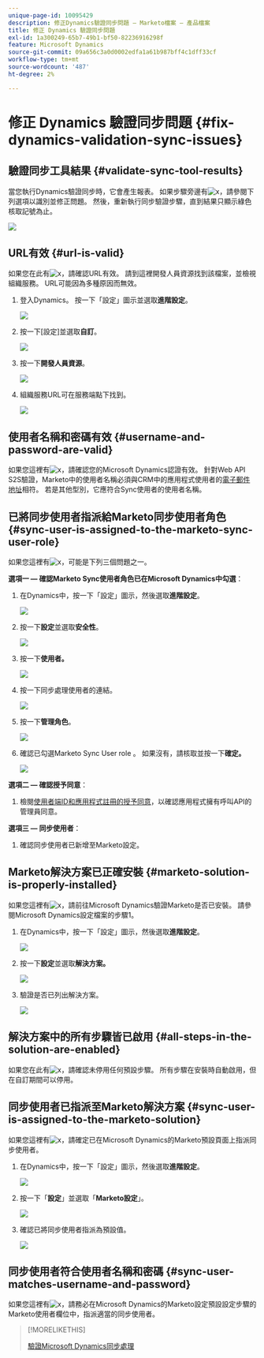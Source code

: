 ```yaml
---
unique-page-id: 10095429
description: 修正Dynamics驗證同步問題 — Marketo檔案 — 產品檔案
title: 修正 Dynamics 驗證同步問題
exl-id: 1a300249-65b7-49b1-bf50-82236916298f
feature: Microsoft Dynamics
source-git-commit: 09a656c3a0d0002edfa1a61b987bff4c1dff33cf
workflow-type: tm+mt
source-wordcount: '487'
ht-degree: 2%

---
```


# 修正 Dynamics 驗證同步問題 {#fix-dynamics-validation-sync-issues}

## 驗證同步工具結果 {#validate-sync-tool-results}

當您執行Dynamics驗證同步時，它會產生報表。 如果步驟旁邊有![x](assets/delete.png)，請參閱下列選項以識別並修正問題。 然後，重新執行同步驗證步驟，直到結果只顯示綠色核取記號為止。

![](assets/image2015-9-22-15-3a58-3a12.png)

## URL有效 {#url-is-valid}

如果您在此有![x](assets/delete.png)，請確認URL有效。 請到這裡開發人員資源找到該檔案，並檢視組織服務。 URL可能因為多種原因而無效。

1. 登入Dynamics。 按一下「設定」圖示並選取&#x200B;**進階設定**。

   ![](assets/one.png)

1. 按一下[設定]並選取&#x200B;**自訂**。

   ![](assets/two.png)

1. 按一下&#x200B;**開發人員資源**。

   ![](assets/three.png)

1. 組織服務URL可在服務端點下找到。

   ![](assets/four.png)

## 使用者名稱和密碼有效 {#username-and-password-are-valid}

如果您這裡有![x](assets/delete.png)，請確認您的Microsoft Dynamics認證有效。 針對Web API S2S驗證，Marketo中的使用者名稱必須與CRM中的應用程式使用者的[電子郵件地址](https://docs.microsoft.com/en-us/power-platform/admin/manage-application-users#view-or-edit-the-details-of-an-application-user)相符。 若是其他型別，它應符合Sync使用者的使用者名稱。

## 已將同步使用者指派給Marketo同步使用者角色 {#sync-user-is-assigned-to-the-marketo-sync-user-role}

如果您這裡有![x](assets/delete.png)，可能是下列三個問題之一。

**選項一 — 確認Marketo Sync使用者角色已在Microsoft Dynamics中勾選**：

1. 在Dynamics中，按一下「設定」圖示，然後選取&#x200B;**進階設定**。

   ![](assets/one.png)

1. 按一下&#x200B;**設定**&#x200B;並選取&#x200B;**安全性**。

   ![](assets/six.png)

1. 按一下&#x200B;**使用者。**

   ![](assets/image2015-9-24-9-3a47-3a25.png)

1. 按一下同步處理使用者的連結。

   ![](assets/seven.png)

1. 按一下&#x200B;**管理角色**。

   ![](assets/eight.png)

1. 確認已勾選Marketo Sync User role 。 如果沒有，請核取並按一下&#x200B;**確定。**

   ![](assets/image2015-9-24-9-3a59-3a21.png)

**選項二 — 確認授予同意**：

1. 檢閱[使用者端ID和應用程式註冊的授予同意](/help/marketo/product-docs/crm-sync/microsoft-dynamics-sync/sync-setup/grant-consent-for-client-id-and-app-registration.md)，以確認應用程式擁有呼叫API的管理員同意。

**選項三 — 同步使用者**：

1. 確認同步使用者已新增至Marketo設定。

## Marketo解決方案已正確安裝 {#marketo-solution-is-properly-installed}

如果您這裡有![x](assets/delete.png)，請前往Microsoft Dynamics驗證Marketo是否已安裝。 請參閱Microsoft Dynamics設定檔案的步驟1。

1. 在Dynamics中，按一下「設定」圖示，然後選取&#x200B;**進階設定**。

   ![](assets/one.png)

1. 按一下&#x200B;**設定**&#x200B;並選取&#x200B;**解決方案。**

   ![](assets/eleven.png)

1. 驗證是否已列出解決方案。

   ![](assets/twelve.png)

## 解決方案中的所有步驟皆已啟用 {#all-steps-in-the-solution-are-enabled}

如果您在此有![x](assets/delete.png)，請確認未停用任何預設步驟。 所有步驟在安裝時自動啟用，但在自訂期間可以停用。

## 同步使用者已指派至Marketo解決方案 {#sync-user-is-assigned-to-the-marketo-solution}

如果您這裡有![x](assets/delete.png)，請確定已在Microsoft Dynamics的Marketo預設頁面上指派同步使用者。

1. 在Dynamics中，按一下「設定」圖示，然後選取&#x200B;**進階設定**。

   ![](assets/one.png)

1. 按一下「**設定**」並選取「**Marketo設定**」。

   ![](assets/thirteen.png)

1. 確認已將同步使用者指派為預設值。

   ![](assets/fourteen.png)

## 同步使用者符合使用者名稱和密碼 {#sync-user-matches-username-and-password}

如果您這裡有![x](assets/delete.png)，請務必在Microsoft Dynamics的Marketo設定預設設定步驟的Marketo使用者欄位中，指派適當的同步使用者。

>[!MORELIKETHIS]
>
>[驗證Microsoft Dynamics同步處理](/help/marketo/product-docs/crm-sync/microsoft-dynamics-sync/sync-setup/validate-microsoft-dynamics-sync.md)
